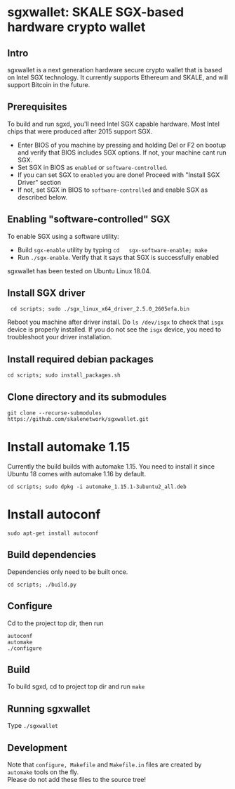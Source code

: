 # sgxwallet: SKALE SGX-based hardware crypto wallet

## Intro

sgxwallet is a next generation hardware secure crypto wallet that  is based on Intel SGX technology. It currently supports Ethereum and SKALE, and will support Bitcoin in the future.

## Prerequisites

To build and run sgxd, you'll need Intel SGX capable hardware. Most Intel chips that were produced after 2015 support SGX.

* Enter BIOS of you machine by pressing and holding Del or F2 on bootup and verify that BIOS includes SGX options.
  If not, your machine cant run SGX.
* Set SGX in BIOS as `enabled` or `software-controlled`.
* If you can set SGX to `enabled` you are done! Proceed with "Install SGX Driver" section 
* If not, set SGX in BIOS to `software-controlled` and enable SGX as described below.

## Enabling "software-controlled" SGX

To enable SGX using a software utility:

*  Build `sgx-enable` utility by typing `cd   sgx-software-enable; make`
*  Run `./sgx-enable`.  Verify that it says that SGX is successfully enabled


sgxwallet has been tested on Ubuntu Linux 18.04. 

## Install SGX driver

``` cd scripts; sudo ./sgx_linux_x64_driver_2.5.0_2605efa.bin```

Reboot you machine after driver install.  Do `ls /dev/isgx` to check that `isgx` device is properly installed.
If you do not see the `isgx` device, you need to troubleshoot your driver installation.

## Install required debian packages

```cd scripts; sudo install_packages.sh```

## Clone directory and its submodules

``` git clone --recurse-submodules  https://github.com/skalenetwork/sgxwallet.git ```

# Install automake 1.15

Currently the build builds with automake 1.15. You need to install it since Ubuntu 18 comes with automake 1.16 by default.

```cd scripts; sudo dpkg -i automake_1.15.1-3ubuntu2_all.deb ```

# Install autoconf

```sudo apt-get install autoconf```


## Build dependencies

Dependencies only need to be built once.

```
cd scripts; ./build.py
```
## Configure

Cd to the project top dir, then run

```
autoconf
automake
./configure
```

## Build

To build sgxd, cd to project top dir and run `make` 

## Running sgxwallet

Type `./sgxwallet`

## Development

Note that `configure, Makefile` and `Makefile.in` files are created by `automake` tools on the fly.  
Please do not add these files to the source tree!


